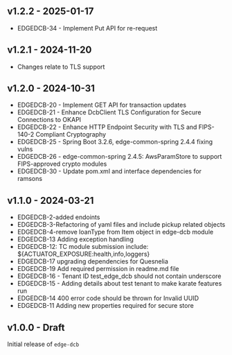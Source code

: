 ## v1.2.2 - 2025-01-17

* EDGEDCB-34 - Implement Put API for re-request

## v1.2.1 - 2024-11-20

* Changes relate to TLS support

## v1.2.0 - 2024-10-31

* EDGEDCB-20 - Implement GET API for transaction updates
* EDGEDCB-21 - Enhance DcbClient TLS Configuration for Secure Connections to OKAPI
* EDGEDCB-22 - Enhance HTTP Endpoint Security with TLS and FIPS-140-2 Compliant Cryptography
* EDGEDCB-25 - Spring Boot 3.2.6, edge-common-spring 2.4.4 fixing vulns
* EDGEDCB-26 - edge-common-spring 2.4.5: AwsParamStore to support FIPS-approved crypto modules
* EDGEDCB-30 - Update pom.xml and interface dependencies for ramsons

## v1.1.0 - 2024-03-21

* EDGEDCB-2-added endoints
* EDGEDCB-3-Refactoring of yaml files and include pickup related objects
* EDGEDCB-4-remove loanType from Item object in edge-dcb module
* EDGEDCB-13 Adding exception handling
* EDGEDCB-12: TC module submission include: ${ACTUATOR_EXPOSURE:health,info,loggers}
* EDGEDCB-17 upgrading dependencies for Quesnelia 
* EDGEDCB-19 Add required permission in readme.md file
* EDGEDCB-16 - Tenant ID test_edge_dcb should not contain underscore
* EDGEDCB-15 - Adding details about test tenant to make karate features run
* EDGEDCB-14 400 error code should be thrown for Invalid UUID
* EDGEDCB-11 Adding new properties required for secure store

## v1.0.0 - Draft
Initial release of `edge-dcb`
